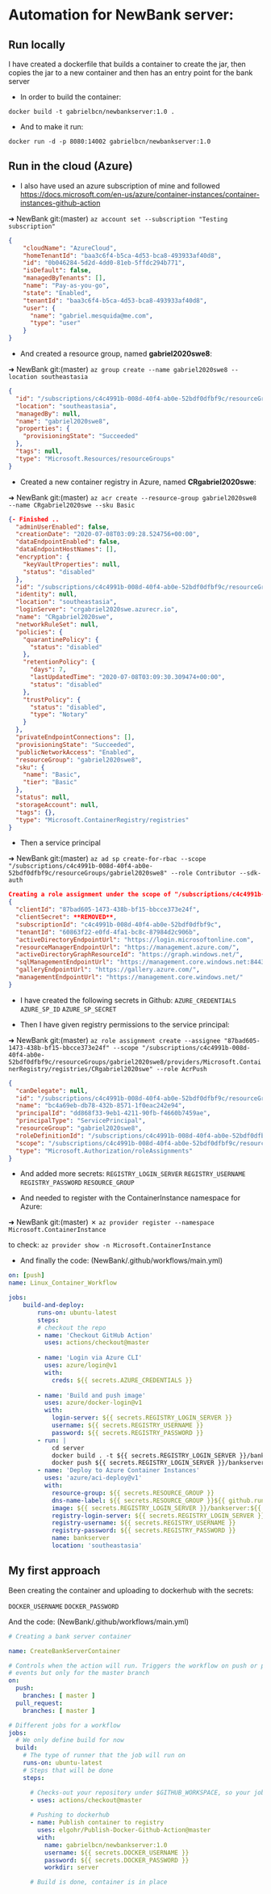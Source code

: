 # Automation for NewBank server:

## Run locally

I have created a dockerfile that builds a container to create the jar, then copies the jar to a new container and then has an entry point for the bank server

* In order to build the container:

`docker build -t gabrielbcn/newbankserver:1.0 .`

* And to make it run:

`docker run -d -p 8080:14002 gabrielbcn/newbankserver:1.0`

## Run in the cloud (Azure)

* I also have used an azure subscription of mine and followed https://docs.microsoft.com/en-us/azure/container-instances/container-instances-github-action

➜  NewBank git:(master) `az account set --subscription "Testing subscription"`

```json
{
    "cloudName": "AzureCloud",
    "homeTenantId": "baa3c6f4-b5ca-4d53-bca8-493933af40d8",
    "id": "0b046284-5d2d-4dd0-81eb-5ffdc294b771",
    "isDefault": false,
    "managedByTenants": [],
    "name": "Pay-as-you-go",
    "state": "Enabled",
    "tenantId": "baa3c6f4-b5ca-4d53-bca8-493933af40d8",
    "user": {
      "name": "gabriel.mesquida@me.com",
      "type": "user"
    }
}
```

* And created a resource group, named **gabriel2020swe8**:

➜  NewBank git:(master) `az group create --name gabriel2020swe8 --location southeastasia` 

```json
{
  "id": "/subscriptions/c4c4991b-008d-40f4-ab0e-52bdf0dfbf9c/resourceGroups/gabriel2020swe8",
  "location": "southeastasia",
  "managedBy": null,
  "name": "gabriel2020swe8",
  "properties": {
    "provisioningState": "Succeeded"
  },
  "tags": null,
  "type": "Microsoft.Resources/resourceGroups"
}
```

* Created a new container registry in Azure, named **CRgabriel2020swe**:

➜  NewBank git:(master) `az acr create --resource-group gabriel2020swe8 --name CRgabriel2020swe --sku Basic`

```json
{- Finished ..
  "adminUserEnabled": false,
  "creationDate": "2020-07-08T03:09:28.524756+00:00",
  "dataEndpointEnabled": false,
  "dataEndpointHostNames": [],
  "encryption": {
    "keyVaultProperties": null,
    "status": "disabled"
  },
  "id": "/subscriptions/c4c4991b-008d-40f4-ab0e-52bdf0dfbf9c/resourceGroups/gabriel2020swe8/providers/Microsoft.ContainerRegistry/registries/CRgabriel2020swe",
  "identity": null,
  "location": "southeastasia",
  "loginServer": "crgabriel2020swe.azurecr.io",
  "name": "CRgabriel2020swe",
  "networkRuleSet": null,
  "policies": {
    "quarantinePolicy": {
      "status": "disabled"
    },
    "retentionPolicy": {
      "days": 7,
      "lastUpdatedTime": "2020-07-08T03:09:30.309474+00:00",
      "status": "disabled"
    },
    "trustPolicy": {
      "status": "disabled",
      "type": "Notary"
    }
  },
  "privateEndpointConnections": [],
  "provisioningState": "Succeeded",
  "publicNetworkAccess": "Enabled",
  "resourceGroup": "gabriel2020swe8",
  "sku": {
    "name": "Basic",
    "tier": "Basic"
  },
  "status": null,
  "storageAccount": null,
  "tags": {},
  "type": "Microsoft.ContainerRegistry/registries"
}
```

* Then a service principal

➜  NewBank git:(master) `az ad sp create-for-rbac --scope "/subscriptions/c4c4991b-008d-40f4-ab0e-52bdf0dfbf9c/resourceGroups/gabriel2020swe8" --role Contributor --sdk-auth`

```json
Creating a role assignment under the scope of "/subscriptions/c4c4991b-008d-40f4-ab0e-52bdf0dfbf9c/resourceGroups/gabriel2020swe8"
{
  "clientId": "87bad605-1473-438b-bf15-bbcce373e24f",
  "clientSecret": **REMOVED**,
  "subscriptionId": "c4c4991b-008d-40f4-ab0e-52bdf0dfbf9c",
  "tenantId": "60863f22-e0fd-4fa1-bc8c-87984d2c906b",
  "activeDirectoryEndpointUrl": "https://login.microsoftonline.com",
  "resourceManagerEndpointUrl": "https://management.azure.com/",
  "activeDirectoryGraphResourceId": "https://graph.windows.net/",
  "sqlManagementEndpointUrl": "https://management.core.windows.net:8443/",
  "galleryEndpointUrl": "https://gallery.azure.com/",
  "managementEndpointUrl": "https://management.core.windows.net/"
}
```

* I have created the following secrets in Github:
`AZURE_CREDENTIALS`
`AZURE_SP_ID`
`AZURE_SP_SECRET`

* Then I have given registry permissions to the service principal:

➜  NewBank git:(master) `az role assignment create --assignee "87bad605-1473-438b-bf15-bbcce373e24f" --scope "/subscriptions/c4c4991b-008d-40f4-ab0e-52bdf0dfbf9c/resourceGroups/gabriel2020swe8/providers/Microsoft.ContainerRegistry/registries/CRgabriel2020swe" --role AcrPush`

```json
{
  "canDelegate": null,
  "id": "/subscriptions/c4c4991b-008d-40f4-ab0e-52bdf0dfbf9c/resourceGroups/gabriel2020swe8/providers/Microsoft.ContainerRegistry/registries/CRgabriel2020swe/providers/Microsoft.Authorization/roleAssignments/bc4a69eb-db78-432b-8571-1f0eac242e94",
  "name": "bc4a69eb-db78-432b-8571-1f0eac242e94",
  "principalId": "dd868f33-9eb1-4211-90fb-f4660b7459ae",
  "principalType": "ServicePrincipal",
  "resourceGroup": "gabriel2020swe8",
  "roleDefinitionId": "/subscriptions/c4c4991b-008d-40f4-ab0e-52bdf0dfbf9c/providers/Microsoft.Authorization/roleDefinitions/8311e382-0749-4cb8-b61a-304f252e45ec",
  "scope": "/subscriptions/c4c4991b-008d-40f4-ab0e-52bdf0dfbf9c/resourceGroups/gabriel2020swe8/providers/Microsoft.ContainerRegistry/registries/CRgabriel2020swe",
  "type": "Microsoft.Authorization/roleAssignments"
}
```

* And added more secrets:
`REGISTRY_LOGIN_SERVER`
`REGISTRY_USERNAME`
`REGISTRY_PASSWORD`
`RESOURCE_GROUP`

* And needed to register with the ContainerInstance namespace for Azure:

➜  NewBank git:(master) ✗ `az provider register --namespace Microsoft.ContainerInstance`

to check: `az provider show -n Microsoft.ContainerInstance`


* And finally the code: (NewBank/.github/workflows/main.yml)

```yaml
on: [push]
name: Linux_Container_Workflow

jobs:
    build-and-deploy:
        runs-on: ubuntu-latest
        steps:
        # checkout the repo
        - name: 'Checkout GitHub Action'
          uses: actions/checkout@master
          
        - name: 'Login via Azure CLI'
          uses: azure/login@v1
          with:
            creds: ${{ secrets.AZURE_CREDENTIALS }}
        
        - name: 'Build and push image'
          uses: azure/docker-login@v1
          with:
            login-server: ${{ secrets.REGISTRY_LOGIN_SERVER }}
            username: ${{ secrets.REGISTRY_USERNAME }}
            password: ${{ secrets.REGISTRY_PASSWORD }}
        - run: |
            cd server
            docker build . -t ${{ secrets.REGISTRY_LOGIN_SERVER }}/bankserver:${{ github.sha }}
            docker push ${{ secrets.REGISTRY_LOGIN_SERVER }}/bankserver:${{ github.sha }}
        - name: 'Deploy to Azure Container Instances'
          uses: 'azure/aci-deploy@v1'
          with:
            resource-group: ${{ secrets.RESOURCE_GROUP }}
            dns-name-label: ${{ secrets.RESOURCE_GROUP }}${{ github.run_number }}
            image: ${{ secrets.REGISTRY_LOGIN_SERVER }}/bankserver:${{ github.sha }}
            registry-login-server: ${{ secrets.REGISTRY_LOGIN_SERVER }}
            registry-username: ${{ secrets.REGISTRY_USERNAME }}
            registry-password: ${{ secrets.REGISTRY_PASSWORD }}
            name: bankserver
            location: 'southeastasia'
```



## My first approach

Been creating the container and uploading to dockerhub with the secrets:

`DOCKER_USERNAME`
`DOCKER_PASSWORD`

And the code: (NewBank/.github/workflows/main.yml)

```yaml
# Creating a bank server container

name: CreateBankServerContainer

# Controls when the action will run. Triggers the workflow on push or pull request
# events but only for the master branch
on:
  push:
    branches: [ master ]
  pull_request:
    branches: [ master ]

# Different jobs for a workflow
jobs:
  # We only define build for now
  build:
    # The type of runner that the job will run on
    runs-on: ubuntu-latest
    # Steps that will be done
    steps:

      # Checks-out your repository under $GITHUB_WORKSPACE, so your job can access it
      - uses: actions/checkout@master
          
      # Pushing to dockerhub    
      - name: Publish container to registry
        uses: elgohr/Publish-Docker-Github-Action@master
        with:
          name: gabrielbcn/newbankserver:1.0
          username: ${{ secrets.DOCKER_USERNAME }}
          password: ${{ secrets.DOCKER_PASSWORD }}
          workdir: server

      # Build is done, container is in place
```
